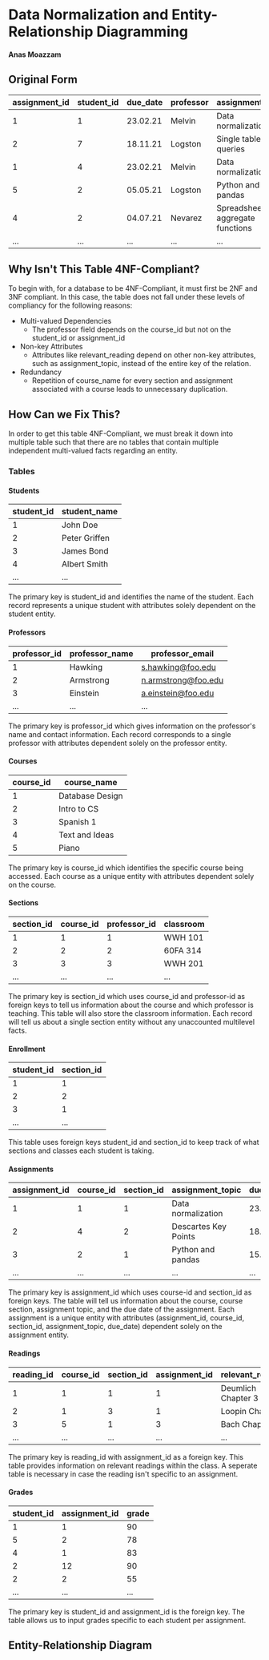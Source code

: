 # Data Normalization and Entity-Relationship Diagramming
#### Anas Moazzam

## Original Form
| assignment_id | student_id | due_date | professor | assignment_topic                | classroom | grade | relevant_reading    | professor_email   |
| :------------ | :--------- | :------- | :-------- | :------------------------------ | :-------- | :---- | :------------------ | :---------------- |
| 1             | 1          | 23.02.21 | Melvin    | Data normalization              | WWH 101   | 80    | Deumlich Chapter 3  | l.melvin@foo.edu  |
| 2             | 7          | 18.11.21 | Logston   | Single table queries            | 60FA 314  | 25    | Dümmlers Chapter 11 | e.logston@foo.edu |
| 1             | 4          | 23.02.21 | Melvin    | Data normalization              | WWH 101   | 75    | Deumlich Chapter 3  | l.melvin@foo.edu  |
| 5             | 2          | 05.05.21 | Logston   | Python and pandas               | 60FA 314  | 92    | Dümmlers Chapter 14 | e.logston@foo.edu |
| 4             | 2          | 04.07.21 | Nevarez   | Spreadsheet aggregate functions | WWH 201   | 65    | Zehnder Page 87     | i.nevarez@foo.edu |
| ...           | ...        | ...      | ...       | ...                             | ...       | ...   | ...                 | ...               |

 ## Why Isn't This Table 4NF-Compliant?
To begin with, for a database to be 4NF-Compliant, it must first be 2NF and 3NF compliant. In this case, the table does not fall under these levels of compliancy for the following reasons:

- Multi-valued Dependencies
  - The professor field depends on the course_id but not on the student_id or assignment_id
- Non-key Attributes
  - Attributes like relevant_reading depend on other non-key attributes, such as assignment_topic, instead of the entire key of the relation.
- Redundancy
  - Repetition of course_name for every section and assignment associated with a course leads to unnecessary duplication.

## How Can we Fix This?
In order to get this table 4NF-Compliant, we must break it down into multiple table such that there are no tables that contain multiple independent multi-valued facts regarding an entity.

### Tables

#### Students
| student_id | student_name  |
|------------|---------------|
| 1          | John Doe      |
| 2          | Peter Griffen |
| 3          | James Bond    |
| 4          | Albert Smith  |
| ...        | ...           |

The primary key is student_id and identifies the name of the student. Each record represents a unique student with attributes solely dependent on the student entity.

#### Professors
| professor_id | professor_name | professor_email    |
|--------------|----------------|--------------------|
| 1            | Hawking         | s.hawking@foo.edu   |
| 2            | Armstrong       | n.armstrong@foo.edu  |
| 3            | Einstein        | a.einstein@foo.edu  |
| ...          | ...             | ...                |

The primary key is professor_id which gives information on the professor's name and contact information. Each record corresponds to a single professor with attributes dependent solely on the professor entity. 

#### Courses
| course_id | course_name     |
|-----------|-----------------|
| 1         | Database Design |
| 2         | Intro to CS |
| 3         | Spanish 1     |
| 4         | Text and Ideas          |
| 5         | Piano     |

The primary key is course_id which identifies the specific course being accessed. Each course as a unique entity with attributes dependent solely on the course.

#### Sections
| section_id | course_id | professor_id | classroom  |
|------------|-----------|--------------|------------|
| 1          | 1         | 1            | WWH 101    |
| 2          | 2         | 2            | 60FA 314   |
| 3          | 3         | 3            | WWH 201    |
| ...        | ...       | ...          | ...        |

The primary key is section_id which uses course_id and professor-id as foreign keys to tell us information about the course and which professor is teaching. This table will also store the classroom information. Each record will tell us about a single section entity without any unaccounted multilevel facts.

#### Enrollment
| student_id | section_id |
|------------|------------|
| 1          | 1          |
| 2          | 2          |
| 3          | 1          |
| ...        | ...        |

This table uses foreign keys student_id and section_id to keep track of what sections and classes each student is taking.


#### Assignments

| assignment_id | course_id | section_id | assignment_topic   | due_date |
|---------------|-----------|------------|--------------------|----------|
| 1             | 1         | 1          | Data normalization | 23.02.21 |
| 2             | 4         | 2          | Descartes Key Points | 18.11.21 |
| 3             | 2         | 1          | Python and pandas  | 15.03.21 |
| ...           | ...       | ...        | ...                | ...      |

The primary key is assignment_id which uses course-id and section_id as foreign keys. The table will tell us information about the course, course section, assignment topic, and the due date of the assignment. Each assignment is a unique entity with attributes (assignment_id, course_id, section_id, assignment_topic, due_date) dependent solely on the assignment entity.

#### Readings

| reading_id | course_id | section_id | assignment_id | relevant_reading   |
|------------|-----------|------------|---------------|--------------------|
| 1          | 1         | 1          | 1             | Deumlich Chapter 3 |
| 2          | 1         | 3          | 1             | Loopin Chapter 3 |
| 3          | 5         | 1          | 3             | Bach Chapter 14 |
| ...        | ...       | ...        | ...           | ...                |

The primary key is reading_id with assignment_id as a foreign key. This table provides information on relevant readings within the class. A seperate table is necessary in case the reading isn't specific to an assignment.

#### Grades

| student_id | assignment_id | grade |
|------------|---------------|-------|
| 1          | 1             | 90    |
| 5          | 2             | 78    |
| 4          | 1             | 83    |
| 2          | 12             | 90    |
| 2          | 2             | 55    |
| ...        | ...           | ...   |

The primary key is student_id and assignment_id is the foreign key. The table allows us to input grades specific to each student per assignment.

## Entity-Relationship Diagram
